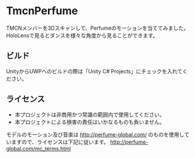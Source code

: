 # TmcnPerfume
TMCNメンバーを3Dスキャンして、Perfumeのモーションを当ててみました。
HoloLensで見るとダンスを様々な角度から見ることができます。

## ビルド
UnityからUWPへのビルドの際は「Unity C# Projects」にチェックを入れてください。
[](Images\build.png)

## ライセンス

 * 本プロジェクトは非商用かつ常識の範囲内で使用してください。
 * 本プロジェクトによる損害の責任はいかなるものも負いません。
 
モデルのモーション及び音楽は http://perfume-global.com/ のものを使用していますので、ライセンスは下記に従います。
http://perfume-global.com/mc_terms.html